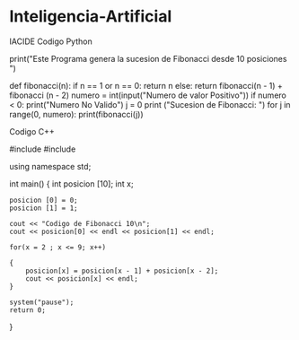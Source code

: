 # Inteligencia-Artificial
IACIDE
Codigo Python 

print("Este Programa genera la sucesion de Fibonacci desde 10 posiciones ")

def fibonacci(n):
    if n == 1 or n == 0:
        return n
    else:
        return fibonacci(n - 1) + fibonacci (n - 2)
numero = int(input("Numero de valor Positivo"))
if numero < 0:
    print("Numero No Valido")
j = 0
print ("Sucesion de Fibonacci: ")
for j in range(0, numero):
    print(fibonacci(j))

Codigo C++

#include <iostream>
#include <cstdlib>

using namespace std;

int main()
{
	int posicion [10];
	int x;

	posicion [0] = 0;
	posicion [1] = 1;

	cout << "Codigo de Fibonacci 10\n";
	cout << posicion[0] << endl << posicion[1] << endl;

	for(x = 2 ; x <= 9; x++)

	{
		posicion[x] = posicion[x - 1] + posicion[x - 2];
		cout << posicion[x] << endl;
	}

	system("pause");
	return 0;
}
